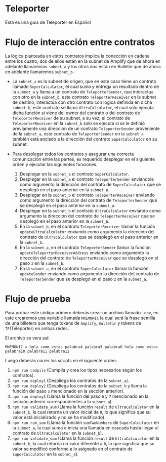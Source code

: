 # Teleporter

Esta es una guía de Teleporter en Español

# Flujo de interacción entre contratos

La lógica planteada en estos contratos implica la conección en cadena entre los cuatro, dos de ellos están en la subnet de Amplify que de ahora en adelante llamaremos `subnet_a` y los otros dos están en Bulletin que de ahora en adelante llamaremos `subnet_b`.

-   La `subnet_a` es la subnet de origen, que en este caso tiene un contrato llamado `SuperCalculator`, el cual suma y entrega un resultado dentro de la `subnet_a` y llama a un contrato de `TeleporterSender`, que interactúa con otro en la `subnet_b`, este contrato `TeleporterReceiver` en la subnet de destino, interactúa con otro contrato con lógica definida en dicha `subnet_b`, este contrato se llama `UltraCalculator`, el cual solo ejecuta dicha función si viene del owner del contrato o del contrato de `TeleporterReceiver` de su subnet, a su vez, el contrato de `TeleporterReceiver` en la `subnet_b` solo se ejecuta si se le definió previamente una dirección de un contrato `TeleporterSender` proveniente de la `subnet_a`, este contrato de `TeleporterSender` en la `subnet_a` también está anclado a la dirección del contrato `SuperCalculator` en su subnet.

-   Para desplegar todos los contratos y asegurar una correcta comunicación entre las partes, es requerido desplegar en el siguiente orden y ejecutar las siguientes funciones.

    1. Desplegar en la `subnet_a` el contrato `SuperCalculator`.
    2. Desplegar en la `subnet_a` el contrato `TeleporterSender` enviandole como argumento la dirección del contrato de `SuperCalculator` que se desplegó en el paso anterior en la `subnet_a`.
    3. Desplegar en la `subnet_b` el contrato `TeleporterReceiver` enviando como argumento la dirección del contrato de `TeleporterSender` que se desplegó en el paso anterior en la `subnet_a`.
    4. Desplegar en la `subnet_b` el contrato `UltraCalculator` enviando como argumento la dirección del contrato de `TeleporterReceiver` que se desplegó en el paso anterior en la `subnet_b`.
    5. En la `subnet_b`, en el contrato `TeleporterReceiver` llamar la función `updateUltraCalculator` enviando como argumento la dirección del contrato de `UltraCalculator` que se desplegó en el paso anterior en la `subnet_b`.
    6. En la `subnet_a`, en el contrato `TeleporterSender` llamar la función `updateTeleporterReceiverAddress` enviando como argumento la dirección del contrato de `TeleporterReceiver` que se desplegó en el paso `3` en la `subnet_b`.
    7. En la `subnet_a`, en el contrato `SuperCalculator` llamar la función `updateSender` enviando como argumento la dirección del contrato de `TeleporterSender` que se desplegó en el paso `2` en la `subnet_a`.

# Flujo de prueba

Para probar este código primero deberás crear un archivo llamado `.env`, en este crearemos una variable llamada `MNEMONIC` la cual será la frase semilla de una billetera que tenga tokens de `Amplify`, `Bulletin` y tokens de `TP`(Teleporter) en ambas redes.

El archivo se vera así:

`MNEMONIC = hola como estas palabra4 palabra5 palabra6 hola como estas palabra10 palabra11 palabra12`

Luego deberás correr los scripts en el siguiente orden:

1. `npm run compile` (Compila y crea los tipos necesarios según los contratos).
2. `npm run deploy1` (Despliega los contratos de la `subnet_a`).
3. `npm run deploy2` (Despliega los contratos de la `subnet_b` y llama la función del paso `5` mencionado en la sección anterior).
4. `npm run deploy3` (Llama la función del paso `6` y `7` mencionado en la sección anterior correspondientes a la `subnet_a`).
5. `npm run validate_sum` (Llama la función `result` de `UltraCalculator` en la `subnet_b`, la cual retorna un valor inicial de `0`, lo que significa que su valor está inicializado y no se ha modificado).
6. `npm run run_sum` (Llama la función `sumTwoNumbers` de `SuperCalculator` en la `subnet_a`, la cual suma e inicia una llamada en cascada hasta llegar al contrato de `UltraCalculator` en la `subnet_b`).
7. `npm run validate_sum` (Llama la función `result` de `UltraCalculator` en la `subnet_b`, la cual retorna un valor diferente a `0`, lo que significa que su valor se modificó conforme a lo asignado en el contrato de `SuperCalculator` en la `subnet_a`).
